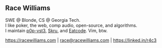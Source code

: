 ## Race Williams

SWE @ Blonde, CS @ Georgia Tech.\
I like poker, the web, comp audio, open-source, and algorithms.\
I maintain [p0p-vst3](https://p0p-vst3.github.io/), [Skru](https://github.com/skrusenti/skru), and [Eatcode](https://github.com/eatcoders/eatcode). Vim, btw.

https://racewilliams.com | race@racewilliams.com | https://linked.in/r4c3
